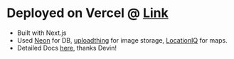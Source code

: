 # Deployed on Vercel @ [Link](https://travel-planner-aatishgupta25.vercel.app)

- Built with Next.js
-  Used [Neon](https://neon.com) for DB, [uploadthing](https://uploadthing.com) for image storage, [LocationIQ](https://locationiq.com) for maps.
-  Detailed Docs [here](https://deepwiki.com/aatishgupta25/travel_planner?tab=readme-ov-file), thanks Devin!
